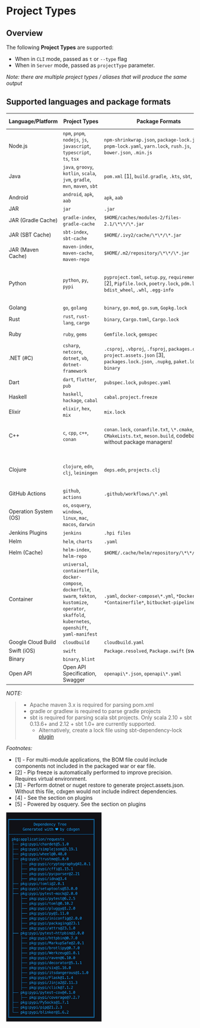 # Project Types

## Overview

The following **Project Types** are supported:
- When in `CLI` mode, passed as `t` or `--type` flag
- When in `Server` mode, passed as `projectType` parameter.

_Note: there are multiple project types / aliases that will produce the same output_ 

## Supported languages and package formats

| Language/Platform | Project Types | Package Formats | Supported Evidence | Supports Transitives |
| - | - | - | - | - |
| Node.js | `npm`, `pnpm`, `nodejs`, `js`, `javascript`, `typescript`, `ts`, `tsx` | `npm-shrinkwrap.json`, `package-lock.json`, `pnpm-lock.yaml`, `yarn.lock`, `rush.js`, `bower.json`, `.min.js` | Yes, except for `.min.` | ✅
| Java | `java`, `groovy`, `kotlin`, `scala`, `jvm`, `gradle`, `mvn`, `maven`, `sbt`| `pom.xml` [1], `build.gradle`, `.kts`, `sbt`, `bazel` | Yes, unless `pom.xml` is manually parsed due to unavailability of maven or errors) | ✅|
| Android | `android`, `apk`, `aab`| `apk`, `aab` | - | - |
| JAR | `jar` | `.jar` | - | - |
| JAR (Gradle Cache) | `gradle-index`, `gradle-cache` | `$HOME/caches/modules-2/files-2.1/\*\*/\*.jar` | - | - |
| JAR (SBT Cache) | `sbt-index`, `sbt-cache` | `$HOME/.ivy2/cache/\*\*/\*.jar ` | - | - |
| JAR (Maven Cache) | `maven-index`, `maven-cache`, `maven-repo` | `$HOME/.m2/repository/\*\*/\*.jar` | - | - |
| Python | `python`, `py`, `pypi` | `pyproject.toml`, `setup.py`, `requirements.txt` [2], `Pipfile.lock`, `poetry.lock`, `pdm.lock`, `bdist_wheel`, `.whl`, `.egg-info` | Yes using the automatic pip install/freeze. When disabled, only with `Pipfile.lock` and `poetry.lock` |   ✅   | 
| Golang | `go`, `golang` | `binary`, `go.mod`, `go.sum`, `Gopkg.lock` | Yes except binary                                                                                 | ✅       |
| Rust | `rust`, `rust-lang`, `cargo` | `binary`, `Cargo.toml`, `Cargo.lock`                                                                                      | Only for `Cargo.lock`                                                                              |    -     |
| Ruby | `ruby`, `gems` | `Gemfile.lock`, `gemspec`                                                                                               | Only for `Gemfile.lock`                                                                             |     -     |
| .NET (#C) | `csharp`, `netcore`, `dotnet`, `vb`, `dotnet-framework` | `.csproj`, `.vbproj`, `.fsproj`, `packages.config`, `project.assets.json` [3], `packages.lock.json`, `.nupkg`, `paket.lock`, `binary` | Only for `project.assets.json`, `packages.lock.json`, `paket.lock`                                      |    -      |
| Dart | `dart`, `flutter`, `pub` | `pubspec.lock`, `pubspec.yaml`                                                                                          | Only for `pubspec.lock`                                                                             |  -        |
| Haskell | `haskell`, `hackage`, `cabal` | `cabal.project.freeze`                                                                                                | Yes                                                                                               |          |
| Elixir | `elixir`, `hex`, `mix` | `mix.lock`                                                                                                            | Yes                                                                                               |  -         |
| C++ | `c`, `cpp`, `c++`, `conan` | `conan.lock`, `conanfile.txt`, `\*.cmake`, `CMakeLists.txt`, `meson.build`, codebase without package managers!                | Yes only for `conan.lock`. Best effort basis for `cmake` without version numbers.                     | ✅       |
| Clojure | `clojure`, `edn`, `clj`, `leiningen` | `deps.edn`, `projects.clj` | Yes unless the files are parsed manually due to lack of clojure cli or leiningen command          |      -    |
| GitHub Actions | `github`, `actions` | `.github/workflows/\*.yml`                                                                                            | n/a                                                                                               | ✅       |
| Operation System (OS) | `os`, `osquery`, `windows`, `linux`, `mac`, `macos`, `darwin` |
| Jenkins Plugins | `jenkins` | `.hpi files`                                                                                                          |       -                                                                                            | ✅         |
| Helm | `helm`, `charts` | `.yaml`                                                                                                               | n/a                                                                                               |          |
| Helm (Cache) | `helm-index`, `helm-repo` | `$HOME/.cache/helm/repository/\*\*/\*.yaml` | - | - |
| Container | `universal`, `containerfile`, `docker-compose`, `dockerfile`, `swarm`, `tekton`, `kustomize`, `operator`, `skaffold`, `kubernetes`, `openshift`, `yaml-manifest` | `.yaml`, `docker-compose\*.yml`, `*Dockerfile*`, `*Containerfile*`, `bitbucket-pipelines.yml`                                                                                                               | n/a                                                                                           |    -      |
| Google Cloud Build | `cloudbuild` | `cloudbuild.yaml` | n/a | - |
| Swift (iOS) | `swift` | `Package.resolved`, `Package.swift` (swiftpm)                                                                           | Yes                                                                                               |     -     |
| Binary | `binary`, `blint` |
| Open API | Open API Specification, Swagger | `openapi\*.json`, `openapi\*.yaml`| n/a | - |



*_NOTE:_*

> - Apache maven 3.x is required for parsing pom.xml
> - gradle or gradlew is required to parse gradle projects
> - sbt is required for parsing scala sbt projects. Only scala 2.10 + sbt 0.13.6+ and 2.12 + sbt 1.0+ are currently supported.
>    - Alternatively, create a lock file using sbt-dependency-lock [plugin](https://github.com/stringbean/sbt-dependency-lock)

*_Footnotes:_*

- [1] - For multi-module applications, the BOM file could include components not included in the packaged war or ear file.
- [2] - Pip freeze is automatically performed to improve precision. Requires virtual environment.
- [3] - Perform dotnet or nuget restore to generate project.assets.json. Without this file, cdxgen would not include indirect dependencies.
- [4] - See the section on plugins
- [5] - Powered by osquery. See the section on plugins

<img src="_media/cdxgen-tree.jpg" alt="cdxgen tree" width="256">
